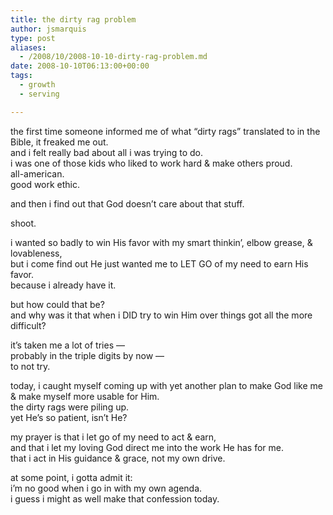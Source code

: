 ```yaml
---
title: the dirty rag problem
author: jsmarquis
type: post
aliases:
  - /2008/10/2008-10-10-dirty-rag-problem.md
date: 2008-10-10T06:13:00+00:00
tags:
  - growth
  - serving

---
```

the first time someone informed me of what &#8220;dirty rags&#8221; translated to in the Bible, it freaked me out.  
and i felt really bad about all i was trying to do.  
i was one of those kids who liked to work hard & make others proud.  
all-american.  
good work ethic.

and then i find out that God doesn&#8217;t care about that stuff.

shoot.

i wanted so badly to win His favor with my smart thinkin&#8217;, elbow grease, & lovableness,  
but i come find out He just wanted me to LET GO of my need to earn His favor.  
because i already have it.

but how could that be?  
and why was it that when i DID try to win Him over things got all the more difficult?

it&#8217;s taken me a lot of tries &#8212;  
probably in the triple digits by now &#8212;  
to not try.

today, i caught myself coming up with yet another plan to make God like me & make myself more usable for Him.  
the dirty rags were piling up.  
yet He&#8217;s so patient, isn&#8217;t He?

my prayer is that i let go of my need to act & earn,  
and that i let my loving God direct me into the work He has for me.  
that i act in His guidance & grace, not my own drive.

at some point, i gotta admit it:  
i&#8217;m no good when i go in with my own agenda.  
i guess i might as well make that confession today.